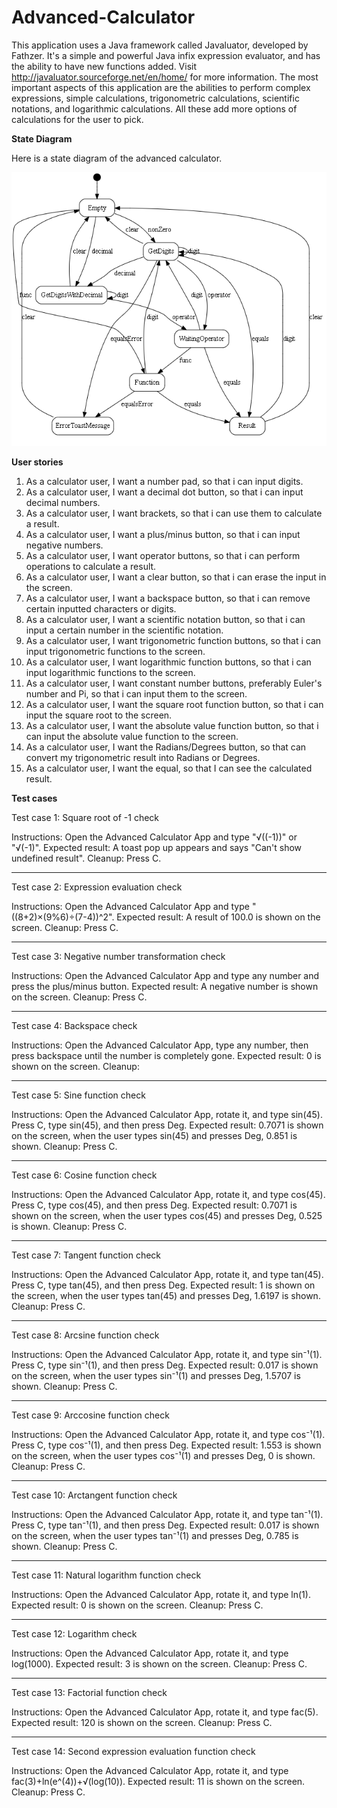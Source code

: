 # Advanced-Calculator

This application uses a Java framework called Javaluator, developed by Fathzer. It's a simple and powerful Java infix expression evaluator, and has the ability to have new functions added. 
Visit http://javaluator.sourceforge.net/en/home/ for more information. The most important aspects of this application are the abilities to perform complex expressions,
simple calculations, trigonometric calculations, scientific notations, and logarithmic calculations. All these add more options of calculations for the user to pick.

**State Diagram**

Here is a state diagram of the advanced calculator.

![](https://github.com/Arilol/Advanced-Calculator/blob/master/A5StateDiagram.PNG)

**User stories**

1. As a calculator user, I want a number pad, so that i can input digits.
2. As a calculator user, I want a decimal dot button, so that i can input decimal numbers.
3. As a calculator user, I want brackets, so that i can use them to calculate a result.
4. As a calculator user, I want a plus/minus button, so that i can input negative numbers.
5. As a calculator user, I want operator buttons, so that i can perform operations to calculate a result.
6. As a calculator user, I want a clear button, so that i can erase the input in the screen.
7. As a calculator user, I want a backspace button, so that i can remove certain inputted characters or digits.
8. As a calculator user, I want a scientific notation button, so that i can input a certain number in the scientific notation.
9. As a calculator user, I want trigonometric function buttons, so that i can input trigonometric functions to the screen.
10. As a calculator user, I want logarithmic function buttons, so that i can input logarithmic functions to the screen.
11. As a calculator user, I want constant number buttons, preferably Euler's number and Pi, so that i can input them to the screen.
12. As a calculator user, I want the square root function button, so that i can input the square root to the screen.
13. As a calculator user, I want the absolute value function button, so that i can input the absolute value function to the screen.
14. As a calculator user, I want the Radians/Degrees button, so that can convert my trigonometric result into Radians or Degrees.
15. As a calculator user, I want the equal, so that I can see the calculated result.

**Test cases**

Test case 1: Square root of -1 check

Instructions: Open the Advanced Calculator App and type "√((-1))" or "√(-1)".
Expected result: A toast pop up appears and says "Can't show undefined result".
Cleanup: Press C.

-------------------------------------------------------

Test case 2: Expression evaluation check

Instructions: Open the Advanced Calculator App and type "((8+2)×(9%6)÷(7-4))^2".
Expected result: A result of 100.0 is shown on the screen.
Cleanup: Press C.

-------------------------------------------------------

Test case 3: Negative number transformation check

Instructions: Open the Advanced Calculator App and type any number and press the plus/minus button.
Expected result: A negative number is shown on the screen.
Cleanup: Press C.

-------------------------------------------------------

Test case 4: Backspace check

Instructions: Open the Advanced Calculator App, type any number, then press backspace until the number is completely gone.
Expected result: 0 is shown on the screen.
Cleanup: 

-------------------------------------------------------

Test case 5: Sine function check

Instructions: Open the Advanced Calculator App, rotate it, and type sin(45). Press C, type sin(45), and then press Deg. 
Expected result: 0.7071 is shown on the screen, when the user types sin(45) and presses Deg, 0.851 is shown.
Cleanup: Press C.

-------------------------------------------------------

Test case 6: Cosine function check

Instructions: Open the Advanced Calculator App, rotate it, and type cos(45). Press C, type cos(45), and then press Deg. 
Expected result: 0.7071 is shown on the screen, when the user types cos(45) and presses Deg, 0.525 is shown.
Cleanup: Press C.

-------------------------------------------------------

Test case 7: Tangent function check

Instructions: Open the Advanced Calculator App, rotate it, and type tan(45). Press C, type tan(45), and then press Deg. 
Expected result: 1 is shown on the screen, when the user types tan(45) and presses Deg, 1.6197 is shown.
Cleanup: Press C.

-------------------------------------------------------

Test case 8: Arcsine function check

Instructions: Open the Advanced Calculator App, rotate it, and type sin⁻¹(1). Press C, type sin⁻¹(1), and then press Deg. 
Expected result: 0.017 is shown on the screen, when the user types sin⁻¹(1) and presses Deg, 1.5707 is shown.
Cleanup: Press C.

-------------------------------------------------------

Test case 9: Arccosine function check

Instructions: Open the Advanced Calculator App, rotate it, and type cos⁻¹(1). Press C, type cos⁻¹(1), and then press Deg. 
Expected result: 1.553 is shown on the screen, when the user types cos⁻¹(1) and presses Deg, 0 is shown.
Cleanup: Press C.

-------------------------------------------------------

Test case 10: Arctangent function check

Instructions: Open the Advanced Calculator App, rotate it, and type tan⁻¹(1). Press C, type tan⁻¹(1), and then press Deg.
Expected result: 0.017 is shown on the screen, when the user types tan⁻¹(1) and presses Deg, 0.785 is shown.
Cleanup: Press C.

-------------------------------------------------------

Test case 11: Natural logarithm function check

Instructions: Open the Advanced Calculator App, rotate it, and type ln(1).
Expected result: 0 is shown on the screen.
Cleanup: Press C.

-------------------------------------------------------

Test case 12: Logarithm check

Instructions: Open the Advanced Calculator App, rotate it, and type log(1000).
Expected result: 3 is shown on the screen.
Cleanup: Press C.

-------------------------------------------------------

Test case 13: Factorial function check

Instructions: Open the Advanced Calculator App, rotate it, and type fac(5).
Expected result: 120 is shown on the screen.
Cleanup: Press C.

-------------------------------------------------------

Test case 14: Second expression evaluation function check

Instructions: Open the Advanced Calculator App, rotate it, and type fac(3)+ln(e^(4))+√(log(10)).
Expected result: 11 is shown on the screen.
Cleanup: Press C.
